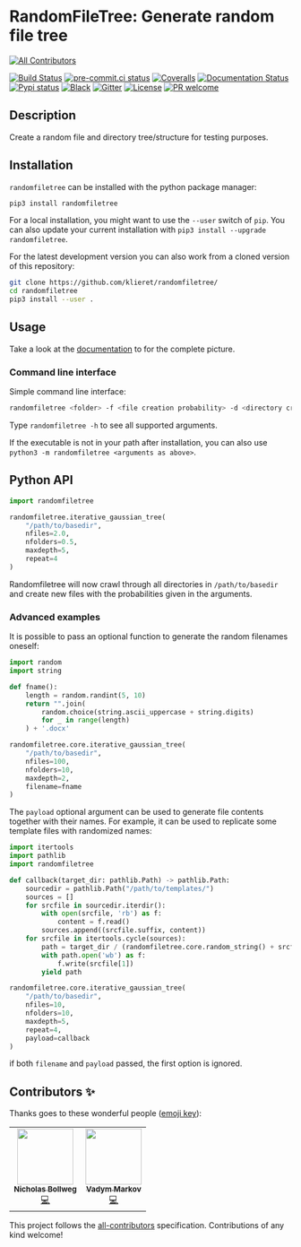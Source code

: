 # RandomFileTree: Generate random file tree
<!-- ALL-CONTRIBUTORS-BADGE:START - Do not remove or modify this section -->
[![All Contributors](https://img.shields.io/badge/all_contributors-2-orange.svg?style=flat-square)](#contributors-)
<!-- ALL-CONTRIBUTORS-BADGE:END -->

<!-- ALL-CONTRIBUTORS-BADGE:START - Do not remove or modify this section -->
<!-- ALL-CONTRIBUTORS-BADGE:END -->

[![Build Status](https://travis-ci.org/klieret/RandomFileTree.svg?branch=master)](https://travis-ci.org/klieret/RandomFileTree)
[![pre-commit.ci status](https://results.pre-commit.ci/badge/github/klieret/RandomFileTree/master.svg)](https://results.pre-commit.ci/latest/github/klieret/RandomFileTree/master)
[![Coveralls](https://coveralls.io/repos/github/klieret/RandomFileTree/badge.svg?branch=master)](https://coveralls.io/github/klieret/RandomFileTree?branch=master)
[![Documentation Status](https://readthedocs.org/projects/randomfiletree/badge/?version=latest)](https://randomfiletree.readthedocs.io/)
[![Pypi status](https://badge.fury.io/py/RandomFileTree.svg)](https://badge.fury.io/py/RandomFileTree)
[![Black](https://img.shields.io/badge/code%20style-black-000000.svg)](https://github.com/python/black)
[![Gitter](https://img.shields.io/gitter/room/RandomFileTree/community.svg)](https://gitter.im/RandomFileTree/community)
[![License](https://img.shields.io/github/license/klieret/RandomFileTree.svg)](https://github.com/klieret/RandomFileTree/blob/master/LICENSE.txt)
[![PR welcome](https://img.shields.io/badge/PR-Welcome-%23FF8300.svg)](https://git-scm.com/book/en/v2/GitHub-Contributing-to-a-Project)

## Description

Create a random file and directory tree/structure for testing purposes.

## Installation

`randomfiletree` can be installed with the python package manager:

```sh
pip3 install randomfiletree
```

For a local installation, you might want to use the `--user` switch of
`pip`. You can also update your current installation with
`pip3 install --upgrade randomfiletree`.

For the latest development version you can also work from a cloned
version of this repository:

```sh
git clone https://github.com/klieret/randomfiletree/
cd randomfiletree
pip3 install --user .
```

## Usage
Take a look at the
[documentation](https://randomfiletree.readthedocs.io/) to for the
complete picture.

### Command line interface

Simple command line interface:

```sh
randomfiletree <folder> -f <file creation probability> -d <directory creation probability> -r <repeat>
```

Type `randomfiletree -h` to see all supported arguments.

If the executable is not in your path after installation, you can also
use `python3 -m randomfiletree <arguments as above>`.

## Python API

```python
import randomfiletree

randomfiletree.iterative_gaussian_tree(
    "/path/to/basedir",
    nfiles=2.0,
    nfolders=0.5,
    maxdepth=5,
    repeat=4
)
```

Randomfiletree will now crawl through all directories in
`/path/to/basedir` and create new files with the probabilities given in
the arguments.

### Advanced examples

It is possible to pass an optional function to generate the random
filenames oneself:

```python
import random
import string

def fname():
    length = random.randint(5, 10)
    return "".join(
        random.choice(string.ascii_uppercase + string.digits)
        for _ in range(length)
    ) + '.docx'

randomfiletree.core.iterative_gaussian_tree(
    "/path/to/basedir",
    nfiles=100,
    nfolders=10,
    maxdepth=2,
    filename=fname
)
```

The `payload` optional argument can be used to generate file contents
together with their names. For example, it can be used to replicate some
template files with randomized names:

```python
import itertools
import pathlib
import randomfiletree

def callback(target_dir: pathlib.Path) -> pathlib.Path:
    sourcedir = pathlib.Path("/path/to/templates/")
    sources = []
    for srcfile in sourcedir.iterdir():
        with open(srcfile, 'rb') as f:
            content = f.read()
        sources.append((srcfile.suffix, content))
    for srcfile in itertools.cycle(sources):
        path = target_dir / (randomfiletree.core.random_string() + srcfile[0])
        with path.open('wb') as f:
            f.write(srcfile[1])
        yield path

randomfiletree.core.iterative_gaussian_tree(
    "/path/to/basedir",
    nfiles=10,
    nfolders=10,
    maxdepth=5,
    repeat=4,
    payload=callback
)
```

if both `filename` and `payload` passed, the first option is ignored.

## Contributors ✨

Thanks goes to these wonderful people ([emoji key](https://allcontributors.org/docs/en/emoji-key)):
<!-- ALL-CONTRIBUTORS-LIST:START - Do not remove or modify this section -->
<!-- prettier-ignore-start -->
<!-- markdownlint-disable -->
<table>
  <tr>
    <td align="center"><a href="https://github.com/bollwyvl"><img src="https://avatars.githubusercontent.com/u/45380?v=4?s=100" width="100px;" alt=""/><br /><sub><b>Nicholas Bollweg</b></sub></a><br /><a href="https://github.com/klieret/RandomFileTree/commits?author=bollwyvl" title="Code">💻</a></td>
    <td align="center"><a href="https://github.com/BubaVV"><img src="https://avatars.githubusercontent.com/u/2842580?v=4?s=100" width="100px;" alt=""/><br /><sub><b>Vadym Markov</b></sub></a><br /><a href="https://github.com/klieret/RandomFileTree/commits?author=BubaVV" title="Code">💻</a></td>
  </tr>
</table>

<!-- markdownlint-restore -->
<!-- prettier-ignore-end -->

<!-- ALL-CONTRIBUTORS-LIST:END -->

<!-- ALL-CONTRIBUTORS-LIST:START - Do not remove or modify this section -->
<!-- prettier-ignore-start -->
<!-- markdownlint-disable -->
<!-- markdownlint-restore -->
<!-- prettier-ignore-end -->
<!-- ALL-CONTRIBUTORS-LIST:END -->

This project follows the [all-contributors](https://github.com/all-contributors/all-contributors) specification. Contributions of any kind welcome!
